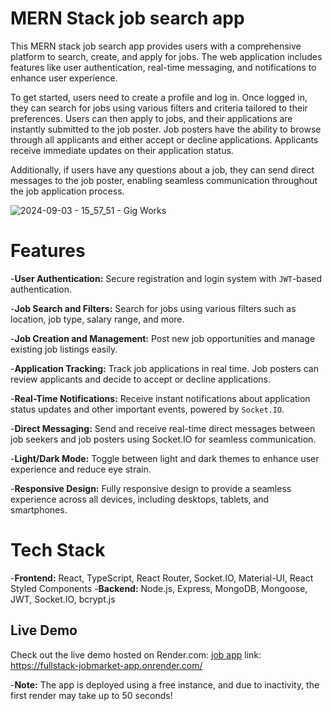 # MERN Stack job search app

This MERN stack job search app provides users with a comprehensive platform to search, create, and apply for jobs. The web application includes features like user authentication, real-time messaging, and notifications to enhance user experience.

To get started, users need to create a profile and log in. Once logged in, they can search for jobs using various filters and criteria tailored to their preferences. Users can then apply to jobs, and their applications are instantly submitted to the job poster. Job posters have the ability to browse through all applicants and either accept or decline applications. Applicants receive immediate updates on their application status.

Additionally, if users have any questions about a job, they can send direct messages to the job poster, enabling seamless communication throughout the job application process.

![2024-09-03 - 15_57_51 - Gig Works](https://github.com/user-attachments/assets/a9cf5f77-815a-45a6-8551-9b1fb48c430b)
# Features

-**User Authentication:** Secure registration and login system with `JWT`-based authentication.

-**Job Search and Filters:** Search for jobs using various filters such as location, job type, salary range, and more.

-**Job Creation and Management:** Post new job opportunities and manage existing job listings easily.

-**Application Tracking:** Track job applications in real time. Job posters can review applicants and decide to accept or decline applications.

-**Real-Time Notifications:** Receive instant notifications about application status updates and other important events, powered by `Socket.IO`.

-**Direct Messaging:** Send and receive real-time direct messages between job seekers and job posters using Socket.IO for seamless communication.

-**Light/Dark Mode:** Toggle between light and dark themes to enhance user experience and reduce eye strain.

-**Responsive Design:** Fully responsive design to provide a seamless experience across all devices, including desktops, tablets, and smartphones.

# Tech Stack

-**Frontend:** React, TypeScript, React Router, Socket.IO, Material-UI, React Styled Components
-**Backend:** Node.js, Express, MongoDB, Mongoose, JWT, Socket.IO, bcrypt.js

## Live Demo
Check out the live demo hosted on Render.com: [job app](https://fullstack-jobmarket-app.onrender.com/)
link: https://fullstack-jobmarket-app.onrender.com/

-**Note:** The app is deployed using a free instance, and due to inactivity, the first render may take up to 50 seconds!

